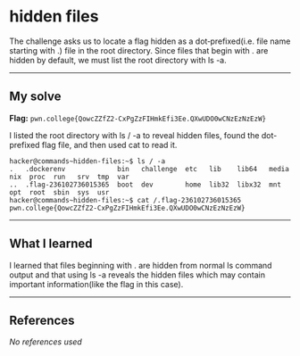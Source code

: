 # hidden files
The challenge asks us to locate a flag hidden as a dot‑prefixed(i.e. file name starting with .) file in the root directory. Since files that begin with . are hidden by default, we must list the root directory with ls -a.

***

## My solve
**Flag:** `pwn.college{QowcZZfZ2-CxPgZzFIHmkEfi3Ee.QXwUDO0wCNzEzNzEzW}`

I listed the root directory with ls / -a to reveal hidden files, found the dot-prefixed flag file, and then used cat to read it.
```
hacker@commands~hidden-files:~$ ls / -a
.   .dockerenv             bin   challenge  etc   lib    lib64   media  nix  proc  run   srv  tmp  var
..  .flag-236102736015365  boot  dev        home  lib32  libx32  mnt    opt  root  sbin  sys  usr
hacker@commands~hidden-files:~$ cat /.flag-236102736015365
pwn.college{QowcZZfZ2-CxPgZzFIHmkEfi3Ee.QXwUDO0wCNzEzNzEzW}
```

***

## What I learned
I learned that files beginning with . are hidden from normal ls command output and that using ls -a reveals the hidden files which may contain important information(like the flag in this case).
***

## References 
*No references used*